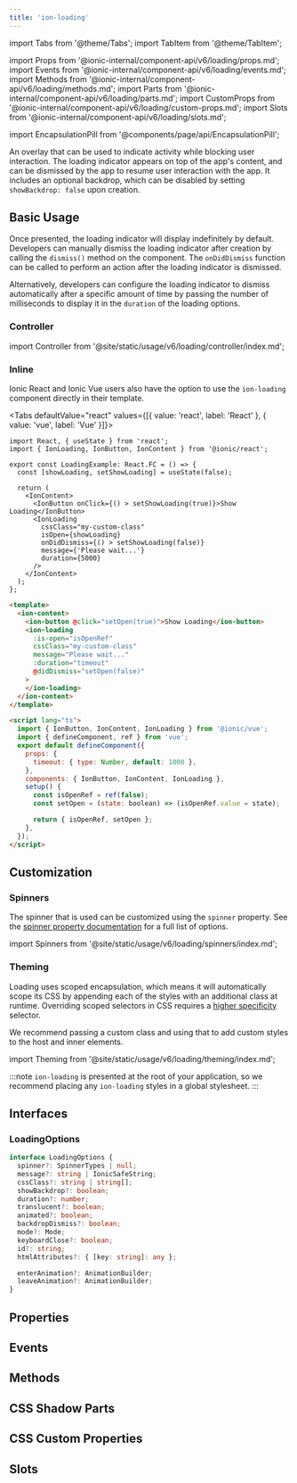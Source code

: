 ```yaml
---
title: 'ion-loading'
---
```


import Tabs from '@theme/Tabs';
import TabItem from '@theme/TabItem';

import Props from '@ionic-internal/component-api/v6/loading/props.md';
import Events from '@ionic-internal/component-api/v6/loading/events.md';
import Methods from '@ionic-internal/component-api/v6/loading/methods.md';
import Parts from '@ionic-internal/component-api/v6/loading/parts.md';
import CustomProps from '@ionic-internal/component-api/v6/loading/custom-props.md';
import Slots from '@ionic-internal/component-api/v6/loading/slots.md';

<head>
  <title>Loading | Application Loading Indicator Overlay | ion-loading</title>
  <meta
    name="description"
    content="The ion-loading overlay indicates activity while blocking user interaction. The loading indicator appears on top of the app's content, and can be dismissed."
  />
</head>

import EncapsulationPill from '@components/page/api/EncapsulationPill';

<EncapsulationPill type="scoped" />

An overlay that can be used to indicate activity while blocking user interaction. The loading indicator appears on top of the app's content, and can be dismissed by the app to resume user interaction with the app. It includes an optional backdrop, which can be disabled by setting `showBackdrop: false` upon creation.

## Basic Usage

Once presented, the loading indicator will display indefinitely by default. Developers can manually dismiss the loading indicator after creation by calling the `dismiss()` method on the component. The `onDidDismiss` function can be called to perform an action after the loading indicator is dismissed.

Alternatively, developers can configure the loading indicator to dismiss automatically after a specific amount of time by passing the number of milliseconds to display it in the `duration` of the loading options.

### Controller

import Controller from '@site/static/usage/v6/loading/controller/index.md';

<Controller />

### Inline

Ionic React and Ionic Vue users also have the option to use the `ion-loading` component directly in their template.

<Tabs defaultValue="react" values={[{ value: 'react', label: 'React' }, { value: 'vue', label: 'Vue' }]}>
<TabItem value="react">

```tsx
import React, { useState } from 'react';
import { IonLoading, IonButton, IonContent } from '@ionic/react';

export const LoadingExample: React.FC = () => {
  const [showLoading, setShowLoading] = useState(false);

  return (
    <IonContent>
      <IonButton onClick={() > setShowLoading(true)}>Show Loading</IonButton>
      <IonLoading
        cssClass="my-custom-class"
        isOpen={showLoading}
        onDidDismiss={() > setShowLoading(false)}
        message={'Please wait...'}
        duration={5000}
      />
    </IonContent>
  );
};
```

</TabItem>
<TabItem value="vue">

```html
<template>
  <ion-content>
    <ion-button @click="setOpen(true)">Show Loading</ion-button>
    <ion-loading
      :is-open="isOpenRef"
      cssClass="my-custom-class"
      message="Please wait..."
      :duration="timeout"
      @didDismiss="setOpen(false)"
    >
    </ion-loading>
  </ion-content>
</template>

<script lang="ts">
  import { IonButton, IonContent, IonLoading } from '@ionic/vue';
  import { defineComponent, ref } from 'vue';
  export default defineComponent({
    props: {
      timeout: { type: Number, default: 1000 },
    },
    components: { IonButton, IonContent, IonLoading },
    setup() {
      const isOpenRef = ref(false);
      const setOpen = (state: boolean) => (isOpenRef.value = state);

      return { isOpenRef, setOpen };
    },
  });
</script>
```

</TabItem>
</Tabs>

## Customization

### Spinners

The spinner that is used can be customized using the `spinner` property. See the [spinner property documentation](#spinner) for a full list of options.

import Spinners from '@site/static/usage/v6/loading/spinners/index.md';

<Spinners />

### Theming

Loading uses scoped encapsulation, which means it will automatically scope its CSS by appending each of the styles with an additional class at runtime. Overriding scoped selectors in CSS requires a [higher specificity](https://developer.mozilla.org/en-US/docs/Web/CSS/Specificity) selector.

We recommend passing a custom class and using that to add custom styles to the host and inner elements.

import Theming from '@site/static/usage/v6/loading/theming/index.md';

<Theming />

:::note
`ion-loading` is presented at the root of your application, so we recommend placing any `ion-loading` styles in a global stylesheet.
:::

## Interfaces

### LoadingOptions

```typescript
interface LoadingOptions {
  spinner?: SpinnerTypes | null;
  message?: string | IonicSafeString;
  cssClass?: string | string[];
  showBackdrop?: boolean;
  duration?: number;
  translucent?: boolean;
  animated?: boolean;
  backdropDismiss?: boolean;
  mode?: Mode;
  keyboardClose?: boolean;
  id?: string;
  htmlAttributes?: { [key: string]: any };

  enterAnimation?: AnimationBuilder;
  leaveAnimation?: AnimationBuilder;
}
```

## Properties

<Props />

## Events

<Events />

## Methods

<Methods />

## CSS Shadow Parts

<Parts />

## CSS Custom Properties

<CustomProps />

## Slots

<Slots />
